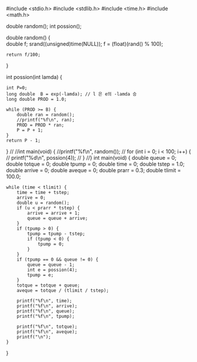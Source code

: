 #include <stdio.h> 
#include <stdlib.h> 
#include <time.h> 
#include <math.h>

double random(); 
int possion();

double random() {	
	double f;
	srand((unsigned)time(NULL));
	f = (float)(rand() % 100);
	
	return f/100;
}

int possion(int lamda) {
	
	int P=0; 
	long double  B = exp(-lamda); // l 은 e의 -lamda 승 
	long double PROD = 1.0;

	while (PROD >= B) {
		double ran = random(); 
		//printf("%f\n", ran);
		PROD = PROD * ran;
		P = P + 1;
	}
	return P - 1; 
}
//
//int main(void) {
	//printf("%f\n", random());
//	for (int i = 0; i < 100; i++) {
//		printf("%d\n", possion(4));
//	}
//}
int main(void) {
	double queue = 0; 
	double totque = 0;
	double tpump = 0;
	double time = 0;
	double tstep = 1.0;
	double arrive = 0;
	double aveque = 0;
	double prarr = 0.3;
	double tlimit = 100.0;

	while (time < tlimit) {
		time = time + tstep; 
		arrive = 0; 
		double u = random(); 
		if (u < prarr * tstep) {
			arrive = arrive + 1;
			queue = queue + arrive; 
		}
		if (tpump > 0) {
			tpump = tpump - tstep;
			if (tpump < 0) {
				tpump = 0; 
			}
		}
		if (tpump == 0 && queue != 0) {
			queue = queue - 1; 
			int e = possion(4);
			tpump = e;
		}
		totque = totque + queue; 
		aveque = totque / (tlimit / tstep); 

		printf("%f\n", time);
		printf("%f\n", arrive);
		printf("%f\n", queue);
		printf("%f\n", tpump);

		printf("%f\n", totque);
		printf("%f\n", aveque);
		printf("\n");
	}


	
}
